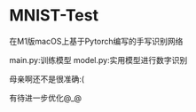 # MNIST-Test
在M1版macOS上基于Pytorch编写的手写识别网络

main.py:训练模型
model.py:实用模型进行数字识别


母亲啊还不是很准确:(

有待进一步优化@_@
